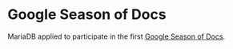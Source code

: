 
# Google Season of Docs

MariaDB applied to participate in the first [Google Season of Docs](https://developers.google.com/season-of-docs/).

